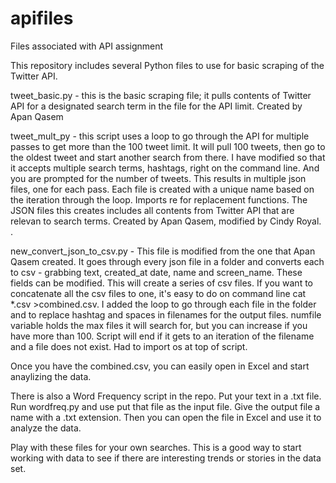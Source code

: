 # apifiles

Files associated with API assignment

This repository includes several Python files to use for basic scraping of the Twitter API. 

tweet_basic.py - this is the basic scraping file; it pulls contents of Twitter API for a designated search term in the file for the API limit. Created by Apan Qasem

tweet_mult_py - this script uses a loop to go through the API for multiple passes to get more than the 100 tweet limit. It will pull 100 tweets, then go to the oldest tweet and start another search from there. I have modified so that it accepts multiple search terms, hashtags, right on the command line. And you are prompted for the number of tweets. This results in multiple json files, one for each pass. Each file is created with a unique name based on the iteration through the loop. Imports re for replacement functions. The JSON files this creates includes all contents from Twitter API that are relevan to search terms.  Created by Apan Qasem, modified by Cindy Royal. . 


new_convert_json_to_csv.py - This file is modified from the one that Apan Qasem created. It goes through every json file in a folder and converts each to csv - grabbing text, created_at date, name and screen_name. These fields can be modified. This will create a series of csv files. If you want to concatenate all the csv files to one, it's easy to do on command line cat *.csv >combined.csv. I added the loop to go through each file in the folder and to replace hashtag and spaces in filenames for the output files. numfile variable holds the max files it will search for, but you can increase if you have more than 100. Script will end if it gets to an iteration of the filename and a file does not exist. Had to import os at top of script. 

Once you have the combined.csv, you can easily open in Excel and start anaylizing the data.

There is also a Word Frequency script in the repo. Put your text in a .txt file. Run wordfreq.py and use put that file as the input file. Give the output file a name with a .txt extension. Then you can open the file in Excel and use it to analyze the data.

Play with these files for your own searches. This is a good way to start working with data to see if there are interesting trends or stories in the data set.
